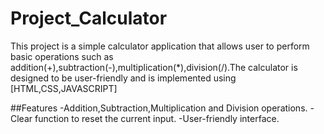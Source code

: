 # Project_Calculator
This project is a simple calculator application that allows user to perform basic operations such as addition(+),subtraction(-),multiplication(*),division(/).The calculator is designed to be user-friendly and is implemented using [HTML,CSS,JAVASCRIPT]

##Features
-Addition,Subtraction,Multiplication and Division operations.
-Clear function to reset the current input.
-User-friendly interface.

